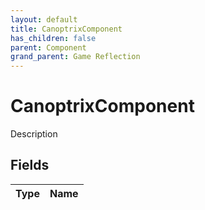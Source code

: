 ```yaml
---
layout: default
title: CanoptrixComponent
has_children: false
parent: Component
grand_parent: Game Reflection
---
```

# CanoptrixComponent
Description 

## Fields

| Type | Name |
|:----------|:--------------|

